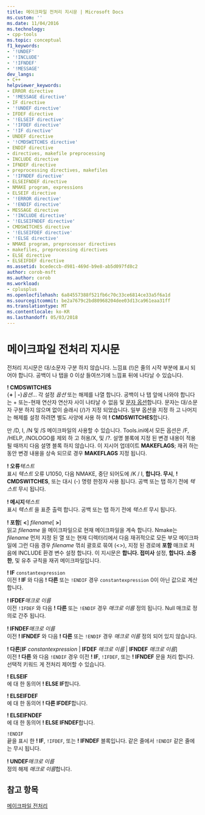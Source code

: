 ```yaml
---
title: 메이크파일 전처리 지시문 | Microsoft Docs
ms.custom: ''
ms.date: 11/04/2016
ms.technology:
- cpp-tools
ms.topic: conceptual
f1_keywords:
- '!UNDEF'
- '!INCLUDE'
- '!IFNDEF'
- '!MESSAGE'
dev_langs:
- C++
helpviewer_keywords:
- ERROR directive
- '!MESSAGE directive'
- IF directive
- '!UNDEF directive'
- IFDEF directive
- '!ELSEIF directive'
- '!IFDEF directive'
- '!IF directive'
- UNDEF directive
- '!CMDSWITCHES directive'
- ENDIF directive
- directives, makefile preprocessing
- INCLUDE directive
- IFNDEF directive
- preprocessing directives, makefiles
- '!IFNDEF directive'
- ELSEIFNDEF directive
- NMAKE program, expressions
- ELSEIF directive
- '!ERROR directive'
- '!ENDIF directive'
- MESSAGE directive
- '!INCLUDE directive'
- '!ELSEIFNDEF directive'
- CMDSWITCHES directive
- '!ELSEIFDEF directive'
- '!ELSE directive'
- NMAKE program, preprocessor directives
- makefiles, preprocessing directives
- ELSE directive
- ELSEIFDEF directive
ms.assetid: bcedeccb-d981-469d-b9e8-ab5d097fd8c2
author: corob-msft
ms.author: corob
ms.workload:
- cplusplus
ms.openlocfilehash: 6a84557388f521fb6c70c33ce6814ce33a5f6a1d
ms.sourcegitcommit: be2a7679c2bd80968204dee03d13ca961eaa31ff
ms.translationtype: MT
ms.contentlocale: ko-KR
ms.lasthandoff: 05/03/2018
---
```

# <a name="makefile-preprocessing-directives"></a>메이크파일 전처리 지시문
전처리 지시문은 대/소문자 구분 하지 않습니다. 느낌표 (!)은 줄의 시작 부분에 표시 되어야 합니다. 공백이 나 탭을 0 이상 들여쓰기에 느낌표 뒤에 나타날 수 있습니다.  
  
 **! CMDSWITCHES**  
 {**+** &#124; **-**}*옵션*... 각 설정 *옵션* 또는 해제를 나열 합니다. 공백이 나 탭 앞에 나와야 합니다는 + 또는-현재 연산자 연산자 사이 나타날 수 없음 및 [문자 옵션](../build/nmake-options.md)합니다. 문자는 대/소문자 구분 하지 않으며 없이 슬래시 (/)가 지정 되었습니다. 일부 옵션을 지정 하 고 나머지는 해제를 설정 하려면 별도 사양에 사용 하 여 **! CMDSWITCHES**합니다.  
  
 만 /D, I, /N 및 /S 메이크파일의 사용할 수 있습니다. Tools.ini에서 모든 옵션은 /F, /HELP, /NOLOGO를 제외 하 고 허용/X, 및 /?. 설명 블록에 지정 된 변경 내용이 적용 될 때까지 다음 설명 블록 하지 않습니다. 이 지시어 업데이트 **MAKEFLAGS**; 재귀 하는 동안 변경 내용을 상속 되므로 경우 **MAKEFLAGS** 지정 됩니다.  
  
 **! 오류***텍스트*   
 표시 *텍스트* 오류 U1050, 다음 NMAKE, 중단 되어도에 /K / I, **합니다. 무시**, **! CMDSWITCHES**, 또는 대시 (-) 명령 한정자 사용 됩니다. 공백 또는 탭 하기 전에 *텍스트* 무시 됩니다.  
  
 **! 메시지***텍스트*   
 표시 *텍스트* 을 표준 출력 합니다. 공백 또는 탭 하기 전에 *텍스트* 무시 됩니다.  
  
 **! 포함**[ **\<**] *filename*[ **>**]  
 읽고 *filename* 을 메이크파일으로 현재 메이크파일을 계속 합니다. Nmake는 *filename* 먼저 지정 된 열 또는 현재 디렉터리에서 다음 재귀적으로 모든 부모 메이크파일에 그런 다음 경우 *filename* 꺾쇠 괄호로 묶여 (\<>), 지정 된 경로에 **포함** 매크로 처음에 INCLUDE 환경 변수 설정 합니다. 이 지시문은 **합니다. 접미사** 설정, **합니다. 소중한**, 및 유추 규칙을 재귀 메이크파일입니다.  
  
 **! IF**  `constantexpression`  
 이전 **! IF** 와 다음 **! 다른** 또는 `!ENDIF` 경우 `constantexpression` 0이 아닌 값으로 계산 합니다.  
  
 **! IFDEF***매크로 이름*   
 이전 `!IFDEF` 와 다음 **! 다른** 또는 `!ENDIF` 경우 *매크로 이름* 정의 됩니다. Null 매크로 정의로 간주 됩니다.  
  
 **! IFNDEF***매크로 이름*   
 이전 **! IFNDEF** 와 다음 **! 다른** 또는 `!ENDIF` 경우 *매크로 이름* 정의 되어 있지 않습니다.  
  
 **! 다른**[**IF** *constantexpression* &#124; **IFDEF** *매크로 이름* &#124; **IFNDEF**  *매크로 이름*]  
 이전 **! 다른** 와 다음 `!ENDIF` 경우 이전 **! IF**, `!IFDEF`, 또는 **! IFNDEF** 문을 처리 합니다. 선택적 키워드 게 전처리 제어할 수 있습니다.  
  
 **! ELSEIF**  
 에 대 한 동의어 **! ELSE IF**합니다.  
  
 **! ELSEIFDEF**  
 에 대 한 동의어 **! 다른 IFDEF**합니다.  
  
 **! ELSEIFNDEF**  
 에 대 한 동의어 **! ELSE IFNDEF**합니다.  
  
 `!ENDIF`  
 끝을 표시 한 **! IF**, `!IFDEF`, 또는 **! IFNDEF** 블록입니다. 같은 줄에서 `!ENDIF` 같은 줄에는 무시 됩니다.  
  
 **! UNDEF***매크로 이름*   
 정의 해제 *매크로 이름*합니다.  
  
## <a name="see-also"></a>참고 항목  
 [메이크파일 전처리](../build/makefile-preprocessing.md)